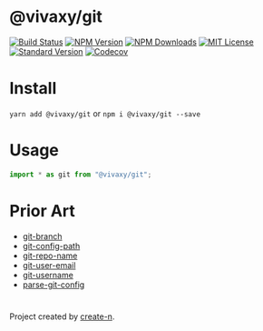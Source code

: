 # @vivaxy/git

[![Build Status][travis-image]][travis-url]
[![NPM Version][npm-version-image]][npm-url]
[![NPM Downloads][npm-downloads-image]][npm-url]
[![MIT License][license-image]][license-url]
[![Standard Version][standard-version-image]][standard-version-url]
[![Codecov][codecov-image]][codecov-url]

# Install

`yarn add @vivaxy/git` or `npm i @vivaxy/git --save`

# Usage

```ts
import * as git from "@vivaxy/git";
```

# Prior Art

- [git-branch](https://www.npmjs.com/package/git-branch)
- [git-config-path](https://www.npmjs.com/package/git-config-path)
- [git-repo-name](https://www.npmjs.com/package/git-repo-name)
- [git-user-email](https://www.npmjs.com/package/git-user-email)
- [git-username](https://www.npmjs.com/package/git-username)
- [parse-git-config](https://www.npmjs.com/package/parse-git-config)

#

Project created by [create-n](https://github.com/vivaxy/create-n).

[travis-image]: https://img.shields.io/travis/vivaxy/git.svg?style=flat-square
[travis-url]: https://travis-ci.org/vivaxy/git
[npm-version-image]: https://img.shields.io/npm/v/@vivaxy/git.svg?style=flat-square
[npm-url]: https://www.npmjs.com/package/@vivaxy/git
[npm-downloads-image]: https://img.shields.io/npm/dt/@vivaxy/git.svg?style=flat-square
[license-image]: https://img.shields.io/npm/l/@vivaxy/git.svg?style=flat-square
[license-url]: LICENSE
[standard-version-image]: https://img.shields.io/badge/release-standard%20version-brightgreen.svg?style=flat-square
[standard-version-url]: https://github.com/conventional-changelog/standard-version
[codecov-image]: https://img.shields.io/codecov/c/github/vivaxy/git.svg?style=flat-square
[codecov-url]: https://codecov.io/gh/vivaxy/git

